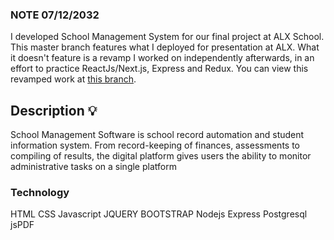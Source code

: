 ### NOTE 07/12/2032
I developed School Management System for our final project at ALX School. This master branch features what I deployed for presentation at ALX. What it doesn't feature is a revamp I worked on independently afterwards, in an effort to practice ReactJs/Next.js, Express and Redux. You can view this revamped work at [this branch](https://github.com/pyshola/alx-school_management_project).


## Description :bulb:

School Management Software is school record automation and student information system. From record-keeping of finances, assessments to compiling of results, the digital platform gives users the ability to monitor administrative tasks on a single platform

### Technology

HTML
CSS
Javascript
JQUERY
BOOTSTRAP
Nodejs
Express
Postgresql
jsPDF



